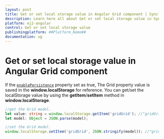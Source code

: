 ```yaml
---
layout: post
title: Get or set local storage value in Angular Grid component | Syncfusion
description: Learn here all about Get or set local storage value in Syncfusion ##Platform_Name## Grid component of Syncfusion Essential JS 2 and more.
platform: ej2-angular
control: Get or set local storage value 
publishingplatform: ##Platform_Name##
documentation: ug
---
```


# Get or set local storage value in Angular Grid component

If the [`enablePersistence`](https://ej2.syncfusion.com/angular/documentation/api/grid/#enablepersistence) property set as true,
The Grid property value is saved in the **window.localStorage** for reference. You can get/set the localStorage value by using the
**getItem**/**setItem** method in **window.localStorage**.

```typescript
//get the Grid model.
let value: string = window.localStorage.getItem('gridGrid'); //"gridGrid" is component name + component id.
let model: Object = JSON.parse(model);

```

```typescript
//set the Grid model.
window.localStorage.setItem('gridGrid', JSON.stringify(model)); //"gridGrid" is component name + component id.

```